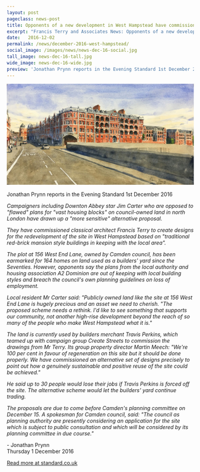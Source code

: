 ```yaml
---
layout: post
pageclass: news-post
title: Opponents of a new development in West Hampstead have commissioned Francis Terry to produce an alternative design
excerpt: "Francis Terry and Associates News: Opponents of a new development in West Hampstead have commissioned Francis Terry to produce an alternative design"
date:   2016-12-02
permalink: /news/december-2016-west-hampstead/
social_image: /images/news/news-dec-16-social.jpg
tall_image: news-dec-16-tall.jpg
wide_image: news-dec-16-wide.jpg
preview: 'Jonathan Prynn reports in the Evening Standard 1st December 2016: <em>"Campaigners including Downton Abbey star Jim Carter who are opposed to "flawed" plans for "vast housing blocks" on council-owned land in north London have drawn up a "more sensitive" alternative proposal. They have commissioned classical architect Francis Terry to create designs for the redevelopment of the site in West Hampstead based on "traditional red-brick mansion style buildings in keeping with the local area"."</em>'
---
```


<img src="/images/news/news-dec-16.jpg" class="featured-image" alt="Opponents of a new development in West Hampstead have commissioned Francis Terry to produce an alternative design">

<p>Jonathan Prynn reports in the Evening Standard 1st December 2016</p>


<p><em>
Campaigners including Downton Abbey star Jim Carter who are opposed to "flawed" plans for "vast housing blocks" on council-owned land in north London have drawn up a "more sensitive" alternative proposal.
</em></p>
<p><em>
They have commissioned classical architect Francis Terry to create designs for the redevelopment of the site in West Hampstead based on "traditional red-brick mansion style buildings in keeping with the local area".
</em></p>
<p><em>
The plot at 156 West End Lane, owned by Camden council, has been earmarked for 164 homes on land used as a builders' yard since the Seventies. However, opponents say the plans from the local authority and housing association A2 Dominion are out of keeping with local building styles and breach the council's own planning guidelines on loss of employment.
</em></p>
<p><em>
Local resident Mr Carter said: "Publicly owned land like the site at 156 West End Lane is hugely precious and an asset we need to cherish.
"The proposed scheme needs a rethink. I'd like to see something that supports our community, not another high-rise development beyond the reach of so many of the people who make West Hampstead what it is."
</em></p>
<p><em>
The land is currently used by builders merchant Travis Perkins, which teamed up with campaign group Create Streets to commission the drawings from Mr Terry. Its group property director Martin Meech: "We're 100 per cent in favour of regeneration on this site but it should be done properly. We have commissioned an alternative set of designs precisely to point out how a genuinely sustainable and positive reuse of the site could be achieved."
</em></p>
<p><em>
He said up to 30 people would lose their jobs if Travis Perkins is forced off the site. The alternative scheme would let the builders' yard continue trading.
</em></p>
<p><em>
The proposals are due to come before Camden's planning committee on December 15. A spokesman for Camden council, said: "The council as planning authority are presently considering an application for the site which is subject to public consultation and which will be considered by its planning committee in due course."
</em></p>


<p>- Jonathan Prynn<br />
Thursday 1 December 2016</p>

<p><a href="http://www.standard.co.uk/news/london/downton-star-jim-carter-fights-flawed-housing-block-plans-in-west-hampstead-a3409526.html" target="_blank" alt="Read more at standard.co.uk">Read more at standard.co.uk</a></p>